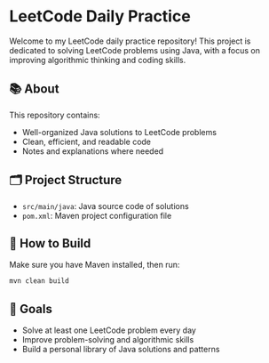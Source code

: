 # LeetCode Daily Practice

Welcome to my LeetCode daily practice repository! This project is dedicated to solving LeetCode problems using Java, with a focus on improving algorithmic thinking and coding skills.

## 📚 About

This repository contains:

- Well-organized Java solutions to LeetCode problems
- Clean, efficient, and readable code
- Notes and explanations where needed

## 🗂️ Project Structure

- `src/main/java`: Java source code of solutions
- `pom.xml`: Maven project configuration file

## 🚀 How to Build

Make sure you have Maven installed, then run:

```bash
mvn clean build
```

## 🎯 Goals
- Solve at least one LeetCode problem every day
- Improve problem-solving and algorithmic skills
- Build a personal library of Java solutions and patterns
